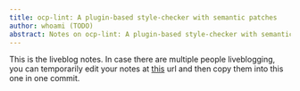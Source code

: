 ```yaml
---
title: ocp-lint: A plugin-based style-checker with semantic patches
author: whoami (TODO)
abstract: Notes on ocp-lint: A plugin-based style-checker with semantic patches
---
```


This is the liveblog notes.  In case there are multiple
people liveblogging, you can temporarily edit your notes
at [this](ocp-lint--a-plugin-b/template.md) url and then copy them into this one in one
commit.
